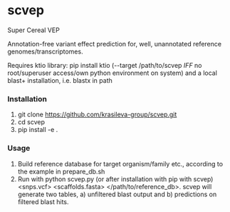 # scvep
Super Cereal VEP

Annotation-free variant effect prediction for, well, unannotated reference genomes/transcriptomes. 

Requires ktio library: pip install ktio (--target /path/to/scvep *IFF* no root/superuser access/own python environment on system) and a local blast+ installation, i.e. blastx in path

### Installation
1. git clone https://github.com/krasileva-group/scvep.git
2. cd scvep
3. pip install -e .


### Usage

1. Build reference database for target organism/family etc., according to the example in prepare_db.sh
2. Run with python scvep.py (or after installation with pip with scvep) <snps.vcf> <scaffolds.fasta> </path/to/reference_db>. scvep will generate two tables, a) unfiltered blast output and b) predictions on filtered blast hits.
